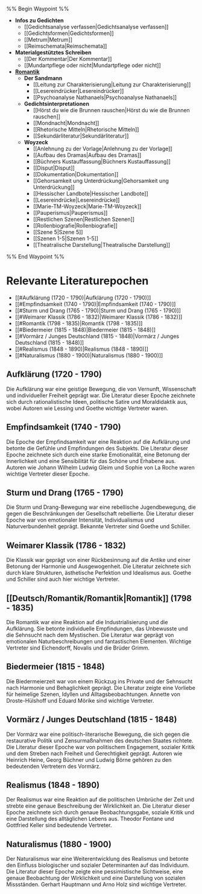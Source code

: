 %% Begin Waypoint %%
- **Infos zu Gedichten**
	- [[Gedichtsanalyse verfassen|Gedichtsanalyse verfassen]]
	- [[Gedichtsformen|Gedichtsformen]]
	- [[Metrum|Metrum]]
	- [[Reimschemata|Reimschemata]]
- **Materialgestütztes Schreiben**
	- [[Der Kommentar|Der Kommentar]]
	- [[Mundartpflege oder nicht|Mundartpflege oder nicht]]
- **[Romantik](./Romantik/Romantik.md)**
	- **Der Sandmann**
		- [[Leitung zur Charakterisierung|Leitung zur Charakterisierung]]
		- [[Lesereindrücker|Lesereindrücker]]
		- [[Psychoanalyse Nathanaels|Psychoanalyse Nathanaels]]
	- **Gedichtsinterpretationen**
		- [[Hörst du wie die Brunnen rauschen|Hörst du wie die Brunnen rauschen]]
		- [[Mondnacht|Mondnacht]]
		- [[Rhetorische Mitteln|Rhetorische Mitteln]]
		- [[Sekundärliteratur|Sekundärliteratur]]
	- **Woyzeck**
		- [[Anlehnung zu der Vorlage|Anlehnung zu der Vorlage]]
		- [[Aufbau des Dramas|Aufbau des Dramas]]
		- [[Büchners Kustauffassung|Büchners Kustauffassung]]
		- [[Disput|Disput]]
		- [[Dokumentation|Dokumentation]]
		- [[Gehorsamkeit ung Unterdrückung|Gehorsamkeit ung Unterdrückung]]
		- [[Hessischer Landbote|Hessischer Landbote]]
		- [[Lesereindrücke|Lesereindrücke]]
		- [[Marie-TM-Woyzeck|Marie-TM-Woyzeck]]
		- [[Pauperismus|Pauperismus]]
		- [[Restlichen Szenen|Restlichen Szenen]]
		- [[Rollenbiografie|Rollenbiografie]]
		- [[Szene 5|Szene 5]]
		- [[Szenen 1-5|Szenen 1-5]]
		- [[Theatralische Darstellung|Theatralische Darstellung]]

%% End Waypoint %%

# Relevante Literaturepochen

- [[#Aufklärung (1720 - 1790)|Aufklärung (1720 - 1790)]]
- [[#Empfindsamkeit (1740 - 1790)|Empfindsamkeit (1740 - 1790)]]
- [[#Sturm und Drang (1765 - 1790)|Sturm und Drang (1765 - 1790)]]
- [[#Weimarer Klassik (1786 - 1832)|Weimarer Klassik (1786 - 1832)]]
- [[#Romantik (1798 - 1835)|Romantik (1798 - 1835)]]
- [[#Biedermeier (1815 - 1848)|Biedermeier (1815 - 1848)]]
- [[#Vormärz / Junges Deutschland (1815 - 1848)|Vormärz / Junges Deutschland (1815 - 1848)]]
- [[#Realismus (1848 - 1890)|Realismus (1848 - 1890)]]
- [[#Naturalismus (1880 - 1900)|Naturalismus (1880 - 1900)]]

## Aufklärung (1720 - 1790)
Die Aufklärung war eine geistige Bewegung, die von Vernunft, Wissenschaft und individueller Freiheit geprägt war. Die Literatur dieser Epoche zeichnete sich durch rationalistische Ideen, politische Satire und Moraldidaktik aus, wobei Autoren wie Lessing und Goethe wichtige Vertreter waren.

## Empfindsamkeit (1740 - 1790)
Die Epoche der Empfindsamkeit war eine Reaktion auf die Aufklärung und betonte die Gefühle und Empfindungen des Subjekts. Die Literatur dieser Epoche zeichnete sich durch eine starke Emotionalität, eine Betonung der Innerlichkeit und eine Sensibilität für das Schöne und Erhabene aus. Autoren wie Johann Wilhelm Ludwig Gleim und Sophie von La Roche waren wichtige Vertreter dieser Epoche.

## Sturm und Drang (1765 - 1790)
Die Sturm und Drang-Bewegung war eine rebellische Jugendbewegung, die gegen die Beschränkungen der Gesellschaft rebellierte. Die Literatur dieser Epoche war von emotionaler Intensität, Individualismus und Naturverbundenheit geprägt. Bekannte Vertreter sind Goethe und Schiller.

## Weimarer Klassik (1786 - 1832)
Die Klassik war geprägt von einer Rückbesinnung auf die Antike und einer Betonung der Harmonie und Ausgewogenheit. Die Literatur zeichnete sich durch klare Strukturen, ästhetische Perfektion und Idealismus aus. Goethe und Schiller sind auch hier wichtige Vertreter.

## [[Deutsch/Romantik/Romantik|Romantik]] (1798 - 1835)
Die Romantik war eine Reaktion auf die Industrialisierung und die Aufklärung. Sie betonte individuelle Empfindungen, das Unbewusste und die Sehnsucht nach dem Mystischen. Die Literatur war geprägt von emotionalen Naturbeschreibungen und fantastischen Elementen. Wichtige Vertreter sind Eichendorff, Novalis und die Brüder Grimm.

## Biedermeier (1815 - 1848)
Die Biedermeierzeit war von einem Rückzug ins Private und der Sehnsucht nach Harmonie und Behaglichkeit geprägt. Die Literatur zeigte eine Vorliebe für heimelige Szenen, Idyllen und Alltagsbeobachtungen. Annette von Droste-Hülshoff und Eduard Mörike sind wichtige Vertreter.

## Vormärz / Junges Deutschland (1815 - 1848)
Der Vormärz war eine politisch-literarische Bewegung, die sich gegen die restaurative Politik und Zensurmaßnahmen des deutschen Staates richtete. Die Literatur dieser Epoche war von politischem Engagement, sozialer Kritik und dem Streben nach Freiheit und Gerechtigkeit geprägt. Autoren wie Heinrich Heine, Georg Büchner und Ludwig Börne gehören zu den bedeutenden Vertretern des Vormärz.

## Realismus (1848 - 1890)
Der Realismus war eine Reaktion auf die politischen Umbrüche der Zeit und strebte eine genaue Beschreibung der Wirklichkeit an. Die Literatur dieser Epoche zeichnete sich durch genaue Beobachtungsgabe, soziale Kritik und eine Darstellung des alltäglichen Lebens aus. Theodor Fontane und Gottfried Keller sind bedeutende Vertreter.

## Naturalismus (1880 - 1900)
Der Naturalismus war eine Weiterentwicklung des Realismus und betonte den Einfluss biologischer und sozialer Determinanten auf das Individuum. Die Literatur dieser Epoche zeigte eine pessimistische Sichtweise, eine genaue Beobachtung der Wirklichkeit und eine Darstellung von sozialen Missständen. Gerhart Hauptmann und Arno Holz sind wichtige Vertreter.


 